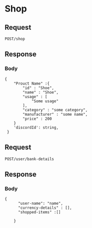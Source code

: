 # Shop 

## Request
``` POST/shop ```

## Response

### Body
```
{
    "Prouct Name" :{
        "id" : "Shoe",
        "name" : "Shoe",
        "usage" : [
            "Some usage"
        ],
        "category" : "some category",
        "manufacturer" : "some name",
        "price" : 200
    }
    'discordId': string,
 }
 ```

## Request
```POST/user/bank-details```

## Response

### Body
```
{
      "user-name": "name",
      "currency-details" : [],
      "shopped-items" :[]
      
    }
 ```
    



